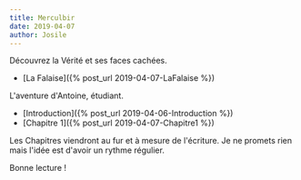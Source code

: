 ```yaml
---
title: Merculbir
date: 2019-04-07
author: Josile
---
```


Découvrez la Vérité et ses faces cachées.

- [La Falaise]({% post_url 2019-04-07-LaFalaise %})


L'aventure d'Antoine, étudiant.

- [Introduction]({% post_url 2019-04-06-Introduction %})
- [Chapitre 1]({% post_url 2019-04-07-Chapitre1 %})


Les Chapitres viendront au fur et à mesure de l'écriture.
Je ne promets rien mais l'idée est d'avoir un rythme régulier.

Bonne lecture !
